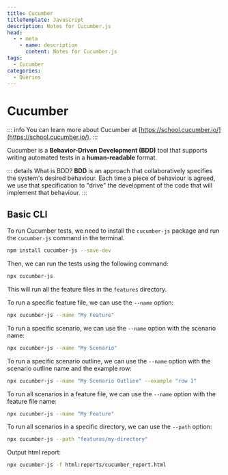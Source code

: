 ```yaml
---
title: Cucumber
titleTemplate: Javascript
description: Notes for Cucumber.js
head:
  - - meta
    - name: description
      content: Notes for Cucumber.js
tags:
  - Cucumber
categories:
  - Queries
---
```


# Cucumber <Badge type="tip" text="Cucumber" /><Badge type="warning" text="Notes" />

::: info
You can learn more about Cucumber at [https://school.cucumber.io/](https://school.cucumber.io/).
:::

Cucumber is a **Behavior-Driven Development (BDD)** tool that supports writing
automated tests in a **human-readable** format.

::: details What is BDD?
**BDD** is an approach that collaboratively specifies the system's desired behaviour. Each time a piece of behaviour is agreed, we use that specification to "drive" the development of the code that will implement that behaviour.
:::

## Basic CLI

To run Cucumber tests, we need to install the `cucumber-js` package and run the `cucumber-js` command in the terminal.

```bash
npm install cucumber-js --save-dev
```

Then, we can run the tests using the following command:

```bash
npx cucumber-js
```

This will run all the feature files in the `features` directory.

To run a specific feature file, we can use the `--name` option:

```bash
npx cucumber-js --name "My Feature"
```

To run a specific scenario, we can use the `--name` option with the scenario name:

```bash
npx cucumber-js --name "My Scenario"
```

To run a specific scenario outline, we can use the `--name` option with the scenario outline name and the example row:

```bash
npx cucumber-js --name "My Scenario Outline" --example "row 1"
```

To run all scenarios in a feature file, we can use the `--name` option with the feature file name:

```bash
npx cucumber-js --name "My Feature"
```

To run all scenarios in a specific directory, we can use the `--path` option:

```bash
npx cucumber-js --path "features/my-directory"
```

Output html report:

```bash
npx cucumber-js -f html:reports/cucumber_report.html
```
